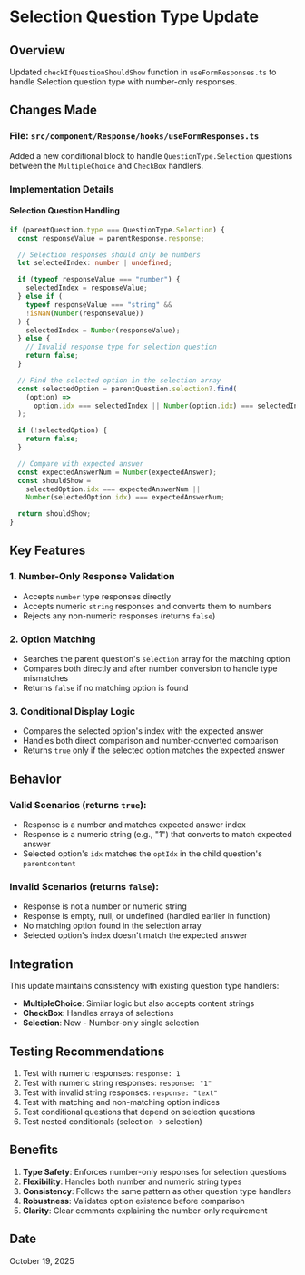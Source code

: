 # Selection Question Type Update

## Overview

Updated `checkIfQuestionShouldShow` function in `useFormResponses.ts` to handle Selection question type with number-only responses.

## Changes Made

### File: `src/component/Response/hooks/useFormResponses.ts`

Added a new conditional block to handle `QuestionType.Selection` questions between the `MultipleChoice` and `CheckBox` handlers.

### Implementation Details

#### Selection Question Handling

```typescript
if (parentQuestion.type === QuestionType.Selection) {
  const responseValue = parentResponse.response;

  // Selection responses should only be numbers
  let selectedIndex: number | undefined;

  if (typeof responseValue === "number") {
    selectedIndex = responseValue;
  } else if (
    typeof responseValue === "string" &&
    !isNaN(Number(responseValue))
  ) {
    selectedIndex = Number(responseValue);
  } else {
    // Invalid response type for selection question
    return false;
  }

  // Find the selected option in the selection array
  const selectedOption = parentQuestion.selection?.find(
    (option) =>
      option.idx === selectedIndex || Number(option.idx) === selectedIndex
  );

  if (!selectedOption) {
    return false;
  }

  // Compare with expected answer
  const expectedAnswerNum = Number(expectedAnswer);
  const shouldShow =
    selectedOption.idx === expectedAnswerNum ||
    Number(selectedOption.idx) === expectedAnswerNum;

  return shouldShow;
}
```

## Key Features

### 1. Number-Only Response Validation

- Accepts `number` type responses directly
- Accepts numeric `string` responses and converts them to numbers
- Rejects any non-numeric responses (returns `false`)

### 2. Option Matching

- Searches the parent question's `selection` array for the matching option
- Compares both directly and after number conversion to handle type mismatches
- Returns `false` if no matching option is found

### 3. Conditional Display Logic

- Compares the selected option's index with the expected answer
- Handles both direct comparison and number-converted comparison
- Returns `true` only if the selected option matches the expected answer

## Behavior

### Valid Scenarios (returns `true`):

- Response is a number and matches expected answer index
- Response is a numeric string (e.g., "1") that converts to match expected answer
- Selected option's `idx` matches the `optIdx` in the child question's `parentcontent`

### Invalid Scenarios (returns `false`):

- Response is not a number or numeric string
- Response is empty, null, or undefined (handled earlier in function)
- No matching option found in the selection array
- Selected option's index doesn't match the expected answer

## Integration

This update maintains consistency with existing question type handlers:

- **MultipleChoice**: Similar logic but also accepts content strings
- **CheckBox**: Handles arrays of selections
- **Selection**: New - Number-only single selection

## Testing Recommendations

1. Test with numeric responses: `response: 1`
2. Test with numeric string responses: `response: "1"`
3. Test with invalid string responses: `response: "text"`
4. Test with matching and non-matching option indices
5. Test conditional questions that depend on selection questions
6. Test nested conditionals (selection → selection)

## Benefits

1. **Type Safety**: Enforces number-only responses for selection questions
2. **Flexibility**: Handles both number and numeric string types
3. **Consistency**: Follows the same pattern as other question type handlers
4. **Robustness**: Validates option existence before comparison
5. **Clarity**: Clear comments explaining the number-only requirement

## Date

October 19, 2025
